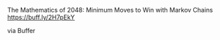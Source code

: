 The Mathematics of 2048: Minimum Moves to Win with Markov Chains https://buff.ly/2H7pEkY

via Buffer